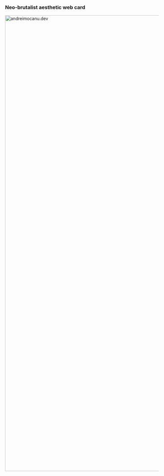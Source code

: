 ### Neo-brutalist aesthetic web card
<img width="1488" alt="andreimocanu.dev" src="https://github.com/user-attachments/assets/b9d3f13f-5951-43f9-a7f3-6900088396c8" />
